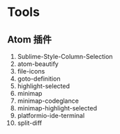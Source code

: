 # Tools

## Atom 插件
1. Sublime-Style-Column-Selection
2. atom-beautify
3. file-icons
4. goto-definition
5. highlight-selected
6. minimap
7. minimap-codeglance
8. minimap-highlight-selected
9. platformio-ide-terminal
10. split-diff
